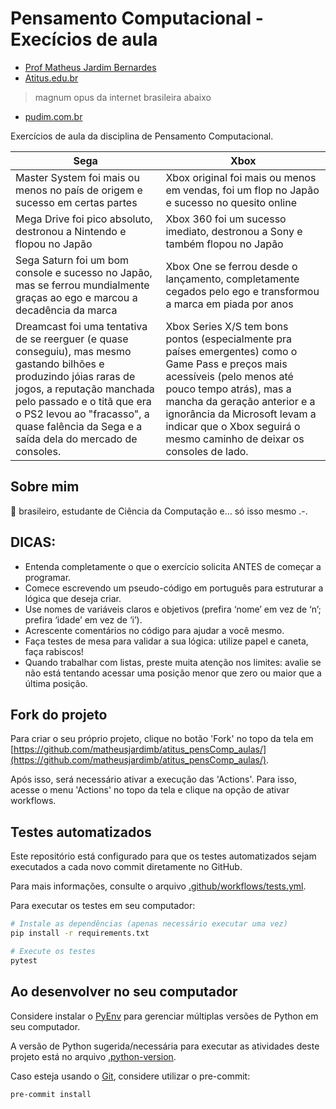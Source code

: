 # Pensamento Computacional - Execícios de aula

- [Prof Matheus Jardim Bernardes](https://matheusjardimb.com/)
- [Atitus.edu.br](https://atitus.edu.br/)
>magnum opus da internet brasileira abaixo
- [pudim.com.br](https://pudim.com.br)

Exercícios de aula da disciplina de Pensamento Computacional.

| Sega | Xbox |
|------|------|
| Master System foi mais ou menos no país de origem e sucesso em certas partes| Xbox original foi mais ou menos em vendas, foi um flop no Japão e sucesso no quesito online|
|Mega Drive foi pico absoluto, destronou a Nintendo e flopou no Japão| Xbox 360 foi um sucesso imediato, destronou a Sony e também flopou no Japão|
|Sega Saturn foi um bom console e sucesso no Japão, mas se ferrou mundialmente graças ao ego e marcou a decadência da marca| Xbox One se ferrou desde o lançamento, completamente cegados pelo ego e transformou a marca em piada por anos|
|Dreamcast foi uma tentativa de se reerguer (e quase conseguiu), mas mesmo gastando bilhões e produzindo jóias raras de jogos, a reputação manchada pelo passado e o titã que era o PS2 levou ao "fracasso", a quase falência da Sega e a saída dela do mercado de consoles.| Xbox Series X/S tem bons pontos (especialmente pra países emergentes) como o Game Pass e preços mais acessíveis (pelo menos até pouco tempo atrás), mas a mancha da geração anterior e a ignorância da Microsoft levam a indicar que o Xbox seguirá o mesmo caminho de deixar os consoles de lado.|

## Sobre mim

🔷 brasileiro, estudante de Ciência da Computação e... só isso mesmo .-.

## DICAS:

- Entenda completamente o que o exercício solicita ANTES de começar a programar.
- Comece escrevendo um pseudo-código em português para estruturar a lógica que deseja criar.
- Use nomes de variáveis claros e objetivos (prefira ‘nome’ em vez de ‘n’; prefira ‘idade’ em vez de ‘i’).
- Acrescente comentários no código para ajudar a você mesmo.
- Faça testes de mesa para validar a sua lógica: utilize papel e caneta, faça rabiscos!
- Quando trabalhar com listas, preste muita atenção nos limites: avalie se não está tentando acessar uma posição menor
  que zero ou maior que a última posição.

## Fork do projeto

Para criar o seu próprio projeto, clique no botão 'Fork' no topo da tela
em [https://github.com/matheusjardimb/atitus_pensComp_aulas/](https://github.com/matheusjardimb/atitus_pensComp_aulas/).

Após isso, será necessário ativar a execução das 'Actions'. Para isso, acesse o menu 'Actions' no topo da tela e clique
na opção de ativar workflows.

## Testes automatizados

Este repositório está configurado para que os testes automatizados sejam executados a cada novo commit diretamente no
GitHub.

Para mais informações, consulte o arquivo [.github/workflows/tests.yml](.github/workflows/tests.yml).

Para executar os testes em seu computador:

```bash
# Instale as dependências (apenas necessário executar uma vez)
pip install -r requirements.txt

# Execute os testes
pytest
```

## Ao desenvolver no seu computador

Considere instalar o [PyEnv](https://github.com/pyenv/pyenv) para gerenciar múltiplas versões de Python em seu
computador.

A versão de Python sugerida/necessária para executar as atividades deste projeto está no
arquivo [.python-version](.python-version).

Caso esteja usando o [Git](https://git-scm.com/), considere utilizar o pre-commit:

```bash
pre-commit install
```
